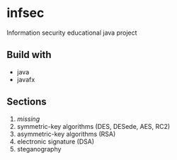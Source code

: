 # infsec
Information security educational java project

## Build with
* java 
* javafx

## Sections

1. _missing_
2. symmetric-key algorithms (DES, DESede, AES, RC2)
3. asymmetric-key algorithms (RSA)
4. electronic signature (DSA)
5. steganography